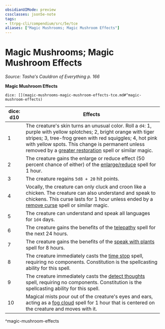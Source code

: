 ```yaml
---
obsidianUIMode: preview
cssclasses: json5e-note
tags:
- ttrpg-cli/compendium/src/5e/tce
aliases: ["Magic Mushrooms; Magic Mushroom Effects"]
---
```

# Magic Mushrooms; Magic Mushroom Effects
*Source: Tasha's Cauldron of Everything p. 166* 

**Magic Mushroom Effects**

`dice: [](magic-mushrooms-magic-mushroom-effects-tce.md#^magic-mushroom-effects)`

| dice: d10 | Effects |
|-----------|---------|
| 1 | The creature's skin turns an unusual color. Roll a `d4`: 1, purple with yellow splotches; 2, bright orange with tiger stripes; 3, tree-frog green with red squiggles; 4, hot pink with yellow spots. This change is permanent unless removed by a [greater restoration](2-Mechanics/CLI/spells/greater-restoration-xphb.md) spell or similar magic. |
| 2 | The creature gains the enlarge or reduce effect (50 percent chance of either) of the [enlarge/reduce](2-Mechanics/CLI/spells/enlarge-reduce-xphb.md) spell for 1 hour. |
| 3 | The creature regains `5d8 + 20` hit points. |
| 4 | Vocally, the creature can only cluck and croon like a chicken. The creature can also understand and speak to chickens. This curse lasts for 1 hour unless ended by a [remove curse](2-Mechanics/CLI/spells/remove-curse-xphb.md) spell or similar magic. |
| 5 | The creature can understand and speak all languages for `1d4` days. |
| 6 | The creature gains the benefits of the [telepathy](2-Mechanics/CLI/spells/telepathy-xphb.md) spell for the next 24 hours. |
| 7 | The creature gains the benefits of the [speak with plants](2-Mechanics/CLI/spells/speak-with-plants-xphb.md) spell for 8 hours. |
| 8 | The creature immediately casts the [time stop](2-Mechanics/CLI/spells/time-stop-xphb.md) spell, requiring no components. Constitution is the spellcasting ability for this spell. |
| 9 | The creature immediately casts the [detect thoughts](2-Mechanics/CLI/spells/detect-thoughts-xphb.md) spell, requiring no components. Constitution is the spellcasting ability for this spell. |
| 10 | Magical mists pour out of the creature's eyes and ears, acting as a [fog cloud](2-Mechanics/CLI/spells/fog-cloud-xphb.md) spell for 1 hour that is centered on the creature and moves with it. |
^magic-mushroom-effects